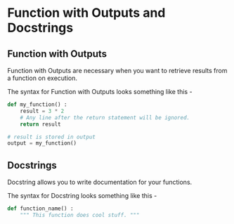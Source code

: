 # Function with Outputs and Docstrings

## Function with Outputs

Function with Outputs are necessary when you want to retrieve results from a function on execution.

The syntax for Function with Outputs looks something like this -
```python
def my_function() :
	result = 3 * 2
	# Any line after the return statement will be ignored.
	return result   

# result is stored in output
output = my_function()
```

## Docstrings

Docstring allows you to write documentation for your functions.

The syntax for Docstring looks something like this -
```python
def function_name() :
	""" This function does cool stuff. """
```